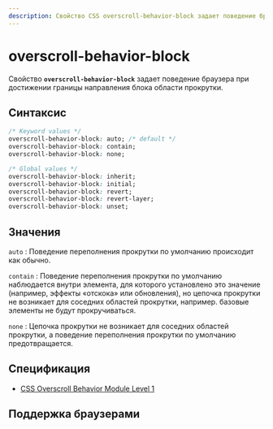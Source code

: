 ```yaml
---
description: Свойство CSS overscroll-behavior-block задает поведение браузера при достижении границы направления блока области прокрутки.
---
```


# overscroll-behavior-block

Свойство **`overscroll-behavior-block`** задает поведение браузера при достижении границы направления блока области прокрутки.

## Синтаксис

```css
/* Keyword values */
overscroll-behavior-block: auto; /* default */
overscroll-behavior-block: contain;
overscroll-behavior-block: none;

/* Global values */
overscroll-behavior-block: inherit;
overscroll-behavior-block: initial;
overscroll-behavior-block: revert;
overscroll-behavior-block: revert-layer;
overscroll-behavior-block: unset;
```

## Значения

`auto`
: Поведение переполнения прокрутки по умолчанию происходит как обычно.

`contain`
: Поведение переполнения прокрутки по умолчанию наблюдается внутри элемента, для которого установлено это значение (например, эффекты «отскока» или обновления), но цепочка прокрутки не возникает для соседних областей прокрутки, например. базовые элементы не будут прокручиваться.

`none`
: Цепочка прокрутки не возникает для соседних областей прокрутки, а поведение переполнения прокрутки по умолчанию предотвращается.

## Спецификация

- [CSS Overscroll Behavior Module Level 1](https://w3c.github.io/csswg-drafts/css-overscroll/#overscroll-behavior-longhands-logicals)

## Поддержка браузерами

<p class="ciu_embed" data-feature="mdn-css__properties__overscroll-behavior-block" data-periods="future_1,current,past_1,past_2" data-accessible-colours="false"></p>
